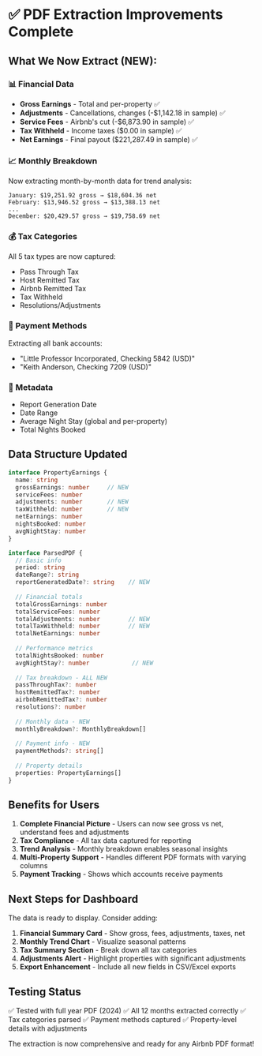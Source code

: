 # ✅ PDF Extraction Improvements Complete

## What We Now Extract (NEW):

### 📊 Financial Data
- **Gross Earnings** - Total and per-property ✅
- **Adjustments** - Cancellations, changes (-$1,142.18 in sample) ✅
- **Service Fees** - Airbnb's cut (-$6,873.90 in sample) ✅
- **Tax Withheld** - Income taxes ($0.00 in sample) ✅
- **Net Earnings** - Final payout ($221,287.49 in sample) ✅

### 📈 Monthly Breakdown
Now extracting month-by-month data for trend analysis:
```
January: $19,251.92 gross → $18,604.36 net
February: $13,946.52 gross → $13,388.13 net
...
December: $20,429.57 gross → $19,758.69 net
```

### 💰 Tax Categories
All 5 tax types are now captured:
- Pass Through Tax
- Host Remitted Tax
- Airbnb Remitted Tax
- Tax Withheld
- Resolutions/Adjustments

### 🏦 Payment Methods
Extracting all bank accounts:
- "Little Professor Incorporated, Checking 5842 (USD)"
- "Keith Anderson, Checking 7209 (USD)"

### 📅 Metadata
- Report Generation Date
- Date Range
- Average Night Stay (global and per-property)
- Total Nights Booked

## Data Structure Updated

```typescript
interface PropertyEarnings {
  name: string
  grossEarnings: number     // NEW
  serviceFees: number       
  adjustments: number       // NEW
  taxWithheld: number       // NEW
  netEarnings: number
  nightsBooked: number
  avgNightStay: number
}

interface ParsedPDF {
  // Basic info
  period: string
  dateRange?: string
  reportGeneratedDate?: string    // NEW
  
  // Financial totals
  totalGrossEarnings: number
  totalServiceFees: number
  totalAdjustments: number        // NEW
  totalTaxWithheld: number        // NEW
  totalNetEarnings: number
  
  // Performance metrics
  totalNightsBooked: number
  avgNightStay?: number            // NEW
  
  // Tax breakdown - ALL NEW
  passThroughTax?: number
  hostRemittedTax?: number
  airbnbRemittedTax?: number
  resolutions?: number
  
  // Monthly data - NEW
  monthlyBreakdown?: MonthlyBreakdown[]
  
  // Payment info - NEW
  paymentMethods?: string[]
  
  // Property details
  properties: PropertyEarnings[]
}
```

## Benefits for Users

1. **Complete Financial Picture** - Users can now see gross vs net, understand fees and adjustments
2. **Tax Compliance** - All tax data captured for reporting
3. **Trend Analysis** - Monthly breakdown enables seasonal insights
4. **Multi-Property Support** - Handles different PDF formats with varying columns
5. **Payment Tracking** - Shows which accounts receive payments

## Next Steps for Dashboard

The data is ready to display. Consider adding:
1. **Financial Summary Card** - Show gross, fees, adjustments, taxes, net
2. **Monthly Trend Chart** - Visualize seasonal patterns
3. **Tax Summary Section** - Break down all tax categories
4. **Adjustments Alert** - Highlight properties with significant adjustments
5. **Export Enhancement** - Include all new fields in CSV/Excel exports

## Testing Status

✅ Tested with full year PDF (2024)
✅ All 12 months extracted correctly
✅ Tax categories parsed
✅ Payment methods captured
✅ Property-level details with adjustments

The extraction is now comprehensive and ready for any Airbnb PDF format!